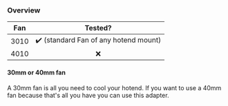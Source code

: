 ### Overview


Fan        |  Tested?
:-------------------------:|:-------------------------:
3010  |   :heavy_check_mark: (standard Fan of any hotend mount)
4010 |   :x:

#### 30mm or 40mm fan

A 30mm fan is all you need to cool your hotend. If you want to use a 40mm fan because that's all you have you can use this adapter.